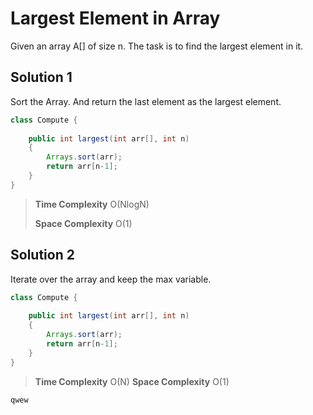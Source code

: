 # Largest Element in Array

Given an array A[] of size n. The task is to find the largest element in it.


## Solution 1

Sort the Array. And return the last element as the largest element.


```java
class Compute {
    
    public int largest(int arr[], int n)
    {
        Arrays.sort(arr);
        return arr[n-1];
    }
}
```

> __Time Complexity__ O(NlogN)
> 
> __Space Complexity__ O(1)


## Solution 2

Iterate over the array and keep the max variable.


```java
class Compute {
    
    public int largest(int arr[], int n)
    {
        Arrays.sort(arr);
        return arr[n-1];
    }
}
```

> __Time Complexity__ O(N)
> __Space Complexity__ O(1)


    qwew
